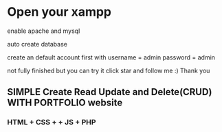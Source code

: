 # Open your xampp
enable apache and mysql

auto create database

create an default account first with username = admin password = admin

not fully finished but you can try it 
click star and follow me :) Thank you

## SIMPLE Create Read Update and Delete(CRUD) WITH PORTFOLIO website
### HTML + CSS + + JS + PHP  
